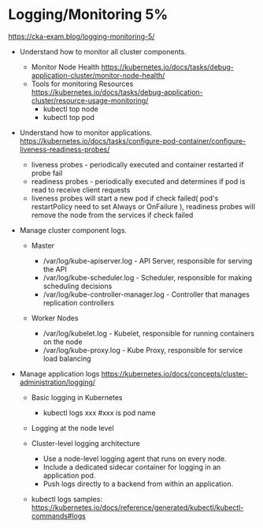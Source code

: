 # Logging/Monitoring 5%
https://cka-exam.blog/logging-monitoring-5/


 * Understand how to monitor all cluster components.
   * Monitor Node Health https://kubernetes.io/docs/tasks/debug-application-cluster/monitor-node-health/
   * Tools for monitoring Resources https://kubernetes.io/docs/tasks/debug-application-cluster/resource-usage-monitoring/
     *  kubectl top node
     *  kubectl top pod

 * Understand how to monitor applications.
 https://kubernetes.io/docs/tasks/configure-pod-container/configure-liveness-readiness-probes/
   * liveness probes - periodically executed and container restarted if probe fail
   * readiness probes - periodically executed and determines if pod is read to receive client requests
   * liveness probes will start a new pod if check failed( pod's restartPolicy need to set Always or OnFailure ), readiness probes will remove the node from the services if check failed

 * Manage cluster component logs.
   * Master
     * /var/log/kube-apiserver.log - API Server, responsible for serving the API
     * /var/log/kube-scheduler.log - Scheduler, responsible for making scheduling decisions
     * /var/log/kube-controller-manager.log - Controller that manages replication controllers

   * Worker Nodes
     * /var/log/kubelet.log - Kubelet, responsible for running containers on the node
     * /var/log/kube-proxy.log - Kube Proxy, responsible for service load balancing

 * Manage application logs
 https://kubernetes.io/docs/concepts/cluster-administration/logging/
   * Basic logging in Kubernetes
     * kubectl logs xxx  #xxx is pod name
   * Logging at the node level
   * Cluster-level logging architecture
     * Use a node-level logging agent that runs on every node.
     * Include a dedicated sidecar container for logging in an application pod.
     * Push logs directly to a backend from within an application.
     
   * kubectl logs samples: https://kubernetes.io/docs/reference/generated/kubectl/kubectl-commands#logs

  